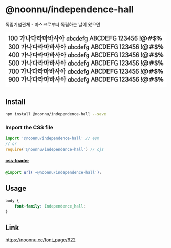 # @noonnu/independence-hall

독립기념관체 - 마스크로부터 독립하는 날이 왔으면

![example](./example.png)

## Install

```bash
npm install @noonnu/independence-hall --save
```

### Import the CSS file

```js
import '@noonnu/independence-hall' // esm
// or
require('@noonnu/independence-hall') // cjs
```

#### [css-loader](https://github.com/webpack-contrib/css-loader)

```css
@import url('~@noonnu/independence-hall');
```

## Usage

```css
body {
    font-family: Independence_hall;
}
```

## Link

https://noonnu.cc/font_page/622
